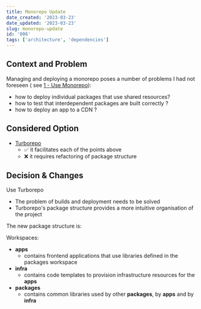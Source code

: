 ```yaml
---
title: Monorepo Update
date_created: '2023-03-23'
date_updated: '2023-03-23'
slug: monorepo-update
id: '006'
tags: ['architecture', 'dependencies']
---
```


## Context and Problem

Managing and deploying a monorepo poses a number of problems I had not foreseen ( see [1 - Use Monorepo](/doc/decisions/use-monorepo)):

- how to deploy individual packages that use shared resources?
- how to test that interdependent packages are built correctly ?
- how to deploy an app to a CDN ?

## Considered Option

- [Turborepo](https://turbo.build/)
  - ✅ it facilitates each of the points above
  - ❌ it requires refactoring of package structure

## Decision & Changes

Use Turborepo

- The problem of builds and deployment needs to be solved
- Turborepo's package structure provides a more intuitive organisation of the project

The new package structure is:

Workspaces:

- **apps**
  - contains frontend applications that use libraries defined in the packages workspace
- **infra**
  - contains code templates to provision infrastructure resources for the **apps**
- **packages**
  - contains common libraries used by other **packages**, by **apps** and by **infra**
